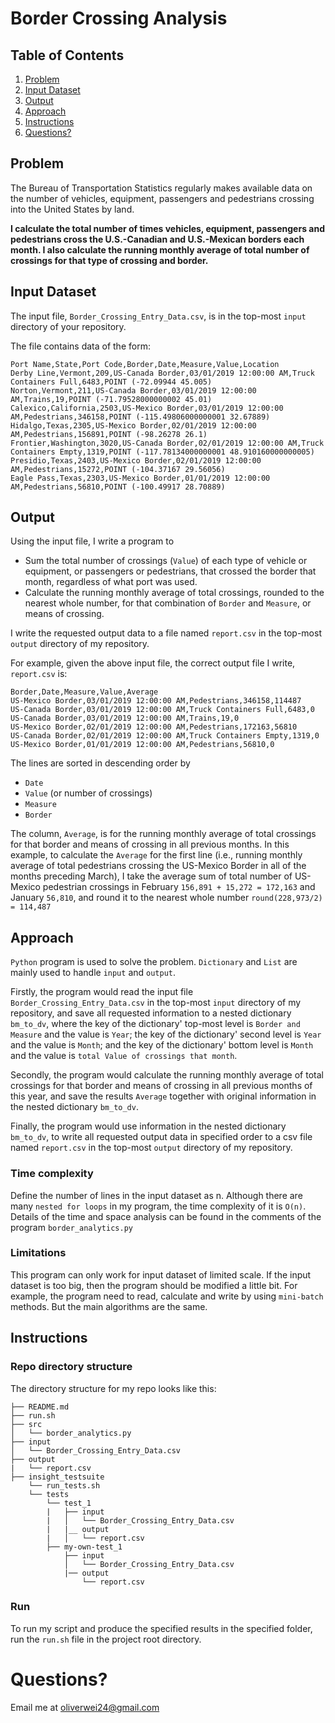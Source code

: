 # Border Crossing Analysis

## Table of Contents
1. [Problem](README.md#problem)
1. [Input Dataset](README.md#input-dataset)
1. [Output](README.md#output)
1. [Approach](README.md#approach)
1. [Instructions](README.md#instructions)
1. [Questions?](README.md#questions?)

## Problem

The Bureau of Transportation Statistics regularly makes available data on the number of vehicles, equipment, passengers and pedestrians crossing into the United States by land.

**I calculate the total number of times vehicles, equipment, passengers and pedestrians cross the U.S.-Canadian and U.S.-Mexican borders each month. I also calculate the running monthly average of total number of crossings for that type of crossing and border.**

## Input Dataset

The input file, `Border_Crossing_Entry_Data.csv`, is in the top-most `input` directory of your repository.

The file contains data of the form:

```
Port Name,State,Port Code,Border,Date,Measure,Value,Location
Derby Line,Vermont,209,US-Canada Border,03/01/2019 12:00:00 AM,Truck Containers Full,6483,POINT (-72.09944 45.005)
Norton,Vermont,211,US-Canada Border,03/01/2019 12:00:00 AM,Trains,19,POINT (-71.79528000000002 45.01)
Calexico,California,2503,US-Mexico Border,03/01/2019 12:00:00 AM,Pedestrians,346158,POINT (-115.49806000000001 32.67889)
Hidalgo,Texas,2305,US-Mexico Border,02/01/2019 12:00:00 AM,Pedestrians,156891,POINT (-98.26278 26.1)
Frontier,Washington,3020,US-Canada Border,02/01/2019 12:00:00 AM,Truck Containers Empty,1319,POINT (-117.78134000000001 48.910160000000005)
Presidio,Texas,2403,US-Mexico Border,02/01/2019 12:00:00 AM,Pedestrians,15272,POINT (-104.37167 29.56056)
Eagle Pass,Texas,2303,US-Mexico Border,01/01/2019 12:00:00 AM,Pedestrians,56810,POINT (-100.49917 28.70889)
```

## Output

Using the input file, I write a program to 

* Sum the total number of crossings (`Value`) of each type of vehicle or equipment, or passengers or pedestrians, that crossed the border that month, regardless of what port was used. 
* Calculate the running monthly average of total crossings, rounded to the nearest whole number, for that combination of `Border` and `Measure`, or means of crossing.

I write the requested output data to a file named `report.csv` in the top-most `output` directory of my repository.

For example, given the above input file, the correct output file I write, `report.csv`  is:

```
Border,Date,Measure,Value,Average
US-Mexico Border,03/01/2019 12:00:00 AM,Pedestrians,346158,114487
US-Canada Border,03/01/2019 12:00:00 AM,Truck Containers Full,6483,0
US-Canada Border,03/01/2019 12:00:00 AM,Trains,19,0
US-Mexico Border,02/01/2019 12:00:00 AM,Pedestrians,172163,56810
US-Canada Border,02/01/2019 12:00:00 AM,Truck Containers Empty,1319,0
US-Mexico Border,01/01/2019 12:00:00 AM,Pedestrians,56810,0
```

The lines are sorted in descending order by 
* `Date`
* `Value` (or number of crossings)
* `Measure`
* `Border`

The column, `Average`, is for the running monthly average of total crossings for that border and means of crossing in all previous months. In this example, to calculate the `Average` for the first line (i.e., running monthly average of total pedestrians crossing the US-Mexico Border in all of the months preceding March), I take the average sum of total number of US-Mexico pedestrian crossings in February `156,891 + 15,272 = 172,163` and January `56,810`, and round it to the nearest whole number `round(228,973/2) = 114,487`

## Approach

`Python` program is used to solve the problem. `Dictionary` and `List` are mainly used to handle `input` and `output`.

Firstly, the program would read the input file `Border_Crossing_Entry_Data.csv` in the top-most `input` directory of my repository, and save all requested information to a nested dictionary `bm_to_dv`, where the key of the dictionary' top-most level is `Border and Measure` and the value is `Year`; the key of the dictionary' second level is `Year` and the value is `Month`; and the key of the dictionary' bottom level is `Month` and the value is `total Value of crossings that month`.

Secondly, the program would calculate the running monthly average of total crossings for that border and means of crossing in all previous months of this year, and save the results `Average` together with original information in the nested dictionary `bm_to_dv`.

Finally, the program would use information in the nested dictionary `bm_to_dv`, to write all requested output data in specified order to a csv file named `report.csv` in the top-most `output` directory of my repository.

### Time complexity

Define the number of lines in the input dataset as n. Although there are many `nested for loops` in my program, the time complexity of it is `O(n)`. Details of the time and space analysis can be found in the comments of the program `border_analytics.py`

### Limitations

This program can only work for input dataset of limited scale. If the input dataset is too big, then the program should be modified a little bit. For example, the program need to read, calculate and write by using `mini-batch` methods. But the main algorithms are the same.

## Instructions

### Repo directory structure

The directory structure for my repo looks like this:

    ├── README.md
    ├── run.sh
    ├── src
    │   └── border_analytics.py
    ├── input
    │   └── Border_Crossing_Entry_Data.csv
    ├── output
    |   └── report.csv
    ├── insight_testsuite
        └── run_tests.sh
        └── tests
            └── test_1
            |   ├── input
            |   │   └── Border_Crossing_Entry_Data.csv
            |   |__ output
            |   │   └── report.csv
            ├── my-own-test_1
                ├── input
                │   └── Border_Crossing_Entry_Data.csv
                |── output
                    └── report.csv

### Run

To run my script and produce the specified results in the specified folder, run the `run.sh` file in the project root directory.


# Questions?
Email me at oliverwei24@gmail.com
